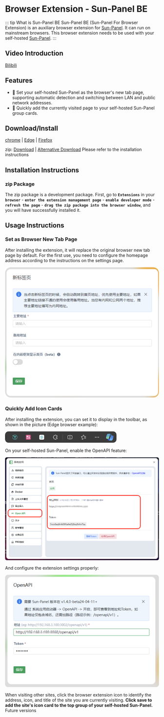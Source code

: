 # Browser Extension - Sun-Panel BE <Badge type="warning" text="beta" />

::: tip What is Sun-Panel BE
Sun-Panel BE (Sun-Panel For Browser Extension) is an auxiliary browser extension for [Sun-Panel](http://sun-panel.top). It can run on mainstream browsers. This browser extension needs to be used with your self-hosted [Sun-Panel](http://sun-panel.top).
:::

## Video Introduction

[Bilibili](https://www.bilibili.com/video/BV12b421E7cF/)

## Features

- 🚅 Set your self-hosted Sun-Panel as the browser's new tab page, supporting automatic detection and switching between LAN and public network addresses.
- 🍰 Quickly add the currently visited page to your self-hosted Sun-Panel group cards.

## Download/Install
[chrome](https://chromewebstore.google.com/detail/sun-panel-be/gchnnoadbmdgoimlemmdacmkocngjonm/privacy) | [Edge](https://microsoftedge.microsoft.com/addons/detail/sunpanel-be/peklhgoidjpnojdpcnohhncgpblbnhoi) | [Firefox](https://addons.mozilla.org/firefox/addon/sun-panel-be/) 

zip:
[Download](https://github.com/hslr-s/sun-panel-be/releases) 
| [Alternative Download](https://links.sun-panel.top/browser_plugin_kuake) Please refer to the installation instructions

## Installation Instructions

### zip Package

The zip package is a development package. First, go to **`Extensions`** in your **`browser`** - **`enter the extension management page`** - **`enable developer mode`** - **`refresh the page`** - **`drag the zip package into the browser window`**, and you will have successfully installed it.

## Usage Instructions

### Set as Browser New Tab Page

After installing the extension, it will replace the original browser new tab page by default. For the first use, you need to configure the homepage address according to the instructions on the settings page.

![](/images/browser_extension/new_tab_setting_cn.png)

### Quickly Add Icon Cards

After installing the extension, you can set it to display in the toolbar, as shown in the picture (Edge browser example):

![](/images/browser_extension/display_on_toolbar.png)

On your self-hosted Sun-Panel, enable the OpenAPI feature:

![](/images/browser_extension/sun_panel_openapi_cn.png)

And configure the extension settings properly:

![](/images/browser_extension/openapi_setting_cn.png)

When visiting other sites, click the browser extension icon to identify the address, icon, and title of the site you are currently visiting. **Click save to add the site's icon card to the top group of your self-hosted Sun-Panel.** Future versions
